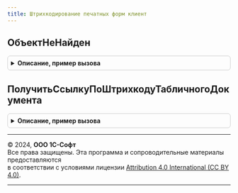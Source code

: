 ```yaml
---
title: Штрихкодирование печатных форм клиент
---
```



## ОбъектНеНайден
<details style="margin: 1em 0; padding: 0.5em; border: 1px solid #ccc; border-radius: 6px;">

<summary style="font-weight: bold; cursor: pointer;">Описание, пример вызова</summary>

```bsl

// Процедура - Объект не найден
//
// Параметры:
//  Штрихкод - Строка - Штрихкод
//  ИскатьПоВсемОбъектам - Булево - Искать по всем объектам.
//
Процедура ОбъектНеНайден(Штрихкод, ИскатьПоВсемОбъектам = Истина) Экспорт
```

Пример вызова
```bsl
ШтрихкодированиеПечатныхФормКлиент.ОбъектНеНайден(Штрихкод, ИскатьПоВсемОбъектам);
```
</details>

## ПолучитьСсылкуПоШтрихкодуТабличногоДокумента
<details style="margin: 1em 0; padding: 0.5em; border: 1px solid #ccc; border-radius: 6px;">

<summary style="font-weight: bold; cursor: pointer;">Описание, пример вызова</summary>

```bsl

// Функция - Получить ссылку по штрихкоду табличного документа
//
// Параметры:
//  Штрихкод - Строка - Штрихкод
//  Менеджеры - Массив - Менеджеры документов.
//
// Возвращаемое значение:
//  Массив - Массив ссылок на найденные документы.
//
Функция ПолучитьСсылкуПоШтрихкодуТабличногоДокумента(Штрихкод, Менеджеры = Неопределено) Экспорт
```

Пример вызова
```bsl
Результат = ШтрихкодированиеПечатныхФормКлиент.ПолучитьСсылкуПоШтрихкодуТабличногоДокумента(Штрихкод, Менеджеры);
```
</details>

---

© 2024, **ООО 1С-Софт**  
Все права защищены. Эта программа и сопроводительные материалы предоставляются  
в соответствии с условиями лицензии [Attribution 4.0 International (CC BY 4.0)](https://creativecommons.org/licenses/by/4.0/legalcode).

---
